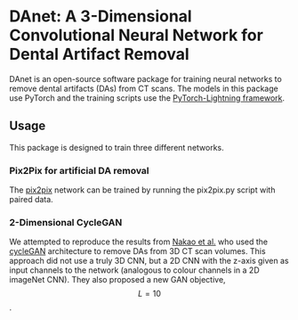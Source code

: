 # DAnet: A 3-Dimensional Convolutional Neural Network for Dental Artifact Removal


DAnet is an open-source software package for training neural networks to remove dental artifacts (DAs) from CT scans. The models in this package use PyTorch and the training scripts use the [PyTorch-Lightning framework](https://github.com/PyTorchLightning/pytorch-lightning).

## Usage
This package is designed to train three different networks.
### Pix2Pix for artificial DA removal
The [pix2pix](https://phillipi.github.io/pix2pix/) network can be trained by running the pix2pix.py script with paired data.

### 2-Dimensional CycleGAN
We attempted to reproduce the results from [Nakao et al.](https://arxiv.org/pdf/1911.08105.pdf) who used the [cycleGAN](https://junyanz.github.io/CycleGAN/) architecture to remove DAs from 3D CT scan volumes. This approach did not use a truly 3D CNN, but a 2D CNN with the z-axis given as input channels to the network (analogous to colour channels in a 2D imageNet CNN). They also proposed a new GAN objective, $$L=10$$.
